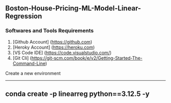 ## Boston-House-Pricing-ML-Model-Linear-Regression

### Softwares and Tools Requirements

1. [Github Account] (https://github.com)
2. [Heroky Account] (https://heroku.com)
3. [VS Code IDE] (https://code.visualstudio.com/)
4. [Git Cli] (https://git-scm.com/book/e/v2/Getting-Started-The-Command-Line)


Create a new environment 

---
conda create -p linearreg python==3.12.5 -y
---

